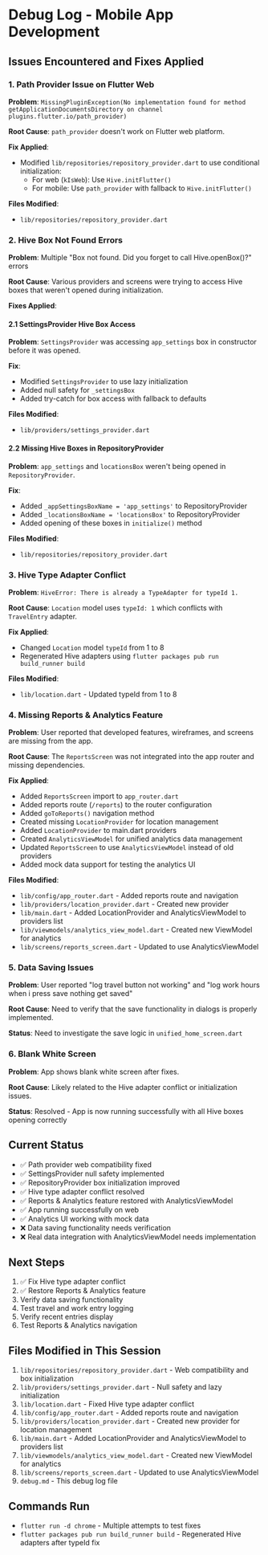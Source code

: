 # Debug Log - Mobile App Development

## Issues Encountered and Fixes Applied

### 1. Path Provider Issue on Flutter Web
**Problem**: `MissingPluginException(No implementation found for method getApplicationDocumentsDirectory on channel plugins.flutter.io/path_provider)`

**Root Cause**: `path_provider` doesn't work on Flutter web platform.

**Fix Applied**: 
- Modified `lib/repositories/repository_provider.dart` to use conditional initialization:
  - For web (`kIsWeb`): Use `Hive.initFlutter()`
  - For mobile: Use `path_provider` with fallback to `Hive.initFlutter()`

**Files Modified**:
- `lib/repositories/repository_provider.dart`

### 2. Hive Box Not Found Errors
**Problem**: Multiple "Box not found. Did you forget to call Hive.openBox()?" errors

**Root Cause**: Various providers and screens were trying to access Hive boxes that weren't opened during initialization.

**Fixes Applied**:

#### 2.1 SettingsProvider Hive Box Access
**Problem**: `SettingsProvider` was accessing `app_settings` box in constructor before it was opened.

**Fix**: 
- Modified `SettingsProvider` to use lazy initialization
- Added null safety for `_settingsBox`
- Added try-catch for box access with fallback to defaults

**Files Modified**:
- `lib/providers/settings_provider.dart`

#### 2.2 Missing Hive Boxes in RepositoryProvider
**Problem**: `app_settings` and `locationsBox` weren't being opened in `RepositoryProvider`.

**Fix**:
- Added `_appSettingsBoxName = 'app_settings'` to RepositoryProvider
- Added `_locationsBoxName = 'locationsBox'` to RepositoryProvider
- Added opening of these boxes in `initialize()` method

**Files Modified**:
- `lib/repositories/repository_provider.dart`

### 3. Hive Type Adapter Conflict
**Problem**: `HiveError: There is already a TypeAdapter for typeId 1.`

**Root Cause**: `Location` model uses `typeId: 1` which conflicts with `TravelEntry` adapter.

**Fix Applied**: 
- Changed `Location` model `typeId` from 1 to 8
- Regenerated Hive adapters using `flutter packages pub run build_runner build`

**Files Modified**:
- `lib/location.dart` - Updated typeId from 1 to 8

### 4. Missing Reports & Analytics Feature
**Problem**: User reported that developed features, wireframes, and screens are missing from the app.

**Root Cause**: The `ReportsScreen` was not integrated into the app router and missing dependencies.

**Fix Applied**:
- Added `ReportsScreen` import to `app_router.dart`
- Added reports route (`/reports`) to the router configuration
- Added `goToReports()` navigation method
- Created missing `LocationProvider` for location management
- Added `LocationProvider` to main.dart providers
- Created `AnalyticsViewModel` for unified analytics data management
- Updated `ReportsScreen` to use `AnalyticsViewModel` instead of old providers
- Added mock data support for testing the analytics UI

**Files Modified**:
- `lib/config/app_router.dart` - Added reports route and navigation
- `lib/providers/location_provider.dart` - Created new provider
- `lib/main.dart` - Added LocationProvider and AnalyticsViewModel to providers list
- `lib/viewmodels/analytics_view_model.dart` - Created new ViewModel for analytics
- `lib/screens/reports_screen.dart` - Updated to use AnalyticsViewModel

### 5. Data Saving Issues
**Problem**: User reported "log travel button not working" and "log work hours when i press save nothing get saved"

**Root Cause**: Need to verify that the save functionality in dialogs is properly implemented.

**Status**: Need to investigate the save logic in `unified_home_screen.dart`

### 6. Blank White Screen
**Problem**: App shows blank white screen after fixes.

**Root Cause**: Likely related to the Hive adapter conflict or initialization issues.

**Status**: Resolved - App is now running successfully with all Hive boxes opening correctly

## Current Status
- ✅ Path provider web compatibility fixed
- ✅ SettingsProvider null safety implemented
- ✅ RepositoryProvider box initialization improved
- ✅ Hive type adapter conflict resolved
- ✅ Reports & Analytics feature restored with AnalyticsViewModel
- ✅ App running successfully on web
- ✅ Analytics UI working with mock data
- ❌ Data saving functionality needs verification
- ❌ Real data integration with AnalyticsViewModel needs implementation

## Next Steps
1. ✅ Fix Hive type adapter conflict
2. ✅ Restore Reports & Analytics feature
3. Verify data saving functionality
4. Test travel and work entry logging
5. Verify recent entries display
6. Test Reports & Analytics navigation

## Files Modified in This Session
1. `lib/repositories/repository_provider.dart` - Web compatibility and box initialization
2. `lib/providers/settings_provider.dart` - Null safety and lazy initialization
3. `lib/location.dart` - Fixed Hive type adapter conflict
4. `lib/config/app_router.dart` - Added reports route and navigation
5. `lib/providers/location_provider.dart` - Created new provider for location management
6. `lib/main.dart` - Added LocationProvider and AnalyticsViewModel to providers list
7. `lib/viewmodels/analytics_view_model.dart` - Created new ViewModel for analytics
8. `lib/screens/reports_screen.dart` - Updated to use AnalyticsViewModel
9. `debug.md` - This debug log file

## Commands Run
- `flutter run -d chrome` - Multiple attempts to test fixes
- `flutter packages pub run build_runner build` - Regenerated Hive adapters after typeId fix 